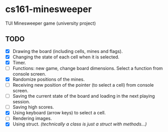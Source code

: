 # cs161-minesweeper
TUI Minesweeper game (university project)

## TODO
- [x] Drawing the board (including cells, mines and flags).
- [x] Changing the state of each cell when it is selected.
- [x] Timer.
- [ ] Functions: new game, change board dimensions. Select a function from console screen.
- [x] Randomize positions of the mines.
- [ ] Receiving new position of the pointer (to select a cell) from console screen.
- [ ] Saving the current state of the board and loading in the next playing session.
- [ ] Saving high scores.
- [x] Using keyboard (arrow keys) to select a cell.
- [ ] Rendering images.
- [x] Using struct. *(technically a class is just a struct with methods...)*
